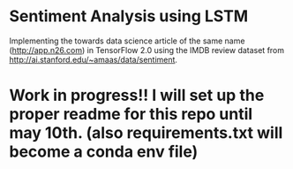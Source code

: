 # Sentiment Analysis using LSTM
Implementing the towards data science article of the same name (http://app.n26.com) in TensorFlow 2.0 using the IMDB review dataset from http://ai.stanford.edu/~amaas/data/sentiment.

# Work in progress!! I will set up the proper readme for this repo until may 10th. (also requirements.txt will become a conda env file)
